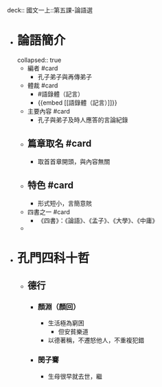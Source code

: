 deck:: 國文一上::第五課-論語選

- # 論語簡介
  collapsed:: true
	- 編者 #card
		- 孔子弟子與再傳弟子
	- 體裁 #card
		- #語錄體（記言）
		- {{embed [[語錄體（記言）]]}}
	- 主要內容 #card
		- 孔子與弟子及時人應答的言論紀錄
	- ## 篇章取名 #card
		- 取首首章開頭，與內容無關
	- ## 特色 #card
		- 形式短小，言簡意賅
	- 四書之一 #card
		- 《四書》：《論語》、《孟子》、《大學》、《中庸》
	-
- # 孔門四科十哲
	- ## 德行
		- ### 顏淵（顏回）
			- 生活極為窮困
				- 但安貧樂道
			- 以德著稱，不遷怒他人，不重複犯錯
		- ### 閔子騫
			- 生母很早就去世，繼